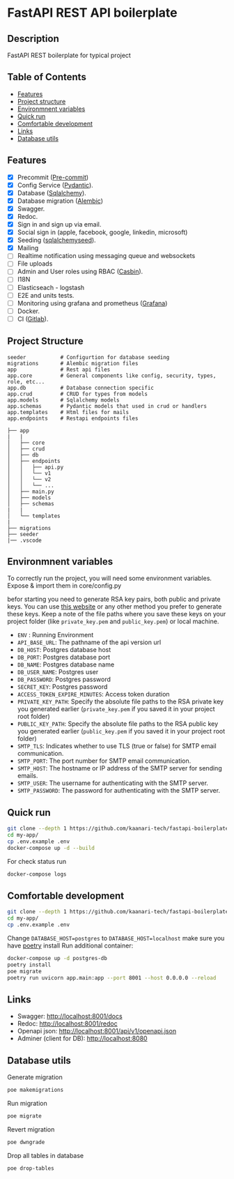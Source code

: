 # FastAPI REST API boilerplate

## Description <!-- omit in toc -->

FastAPI REST boilerplate for typical project

## Table of Contents <!-- omit in toc -->

- [Features](#features)
- [Project structure](#project-structure)
- [Environmnent variables](#environmnent-variables)
- [Quick run](#quick-run)
- [Comfortable development](#comfortable-development)
- [Links](#links)
- [Database utils](#database-utils)
<!-- - [Tests](#tests)
- [Tests in Docker](#tests-in-docker)
- [Test benchmarking](#test-benchmarking) -->

## Features

- [x] Precommit ([Pre-commit](https://pre-commit.com/))
- [x] Config Service ([Pydantic](https://docs.pydantic.dev/latest/concepts/pydantic_settings/)).
- [x] Database ([Sqlalchemy](https://www.sqlalchemy.org)).
- [x] Database migration ([Alembic](https://alembic.sqlalchemy.org))
- [x] Swagger.
- [x] Redoc.
- [x] Sign in and sign up via email.
- [x] Social sign in (apple, facebook, google, linkedin, microsoft)
- [x] Seeding ([sqlalchemyseed](https://sqlalchemyseed.readthedocs.io/en/stable/)).
- [x] Mailing
- [ ] Realtime notification using messaging queue and websockets
- [ ] File uploads
- [ ] Admin and User roles using RBAC ([Casbin](https://casbin.org/fr/docs/rbac)).
- [ ] I18N
- [ ] Elasticseach - logstash
- [ ] E2E and units tests.
- [ ] Monitoring using grafana and prometheus ([Grafana](https://grafana.com/))
- [ ] Docker.
- [ ] CI ([Gitlab](https://docs.gitlab.com/ee/ci/)).

## Project Structure

```
seeder           # Configurtion for database seeding
migrations       # Alembic migration files
app              # Rest api files
app.core         # General components like config, security, types, role, etc...
app.db           # Database connection specific
app.crud         # CRUD for types from models
app.models       # Sqlalchemy models
app.schemas      # Pydantic models that used in crud or handlers
app.templates    # Html files for mails
app.endpoints    # Restapi endpoints files
```

```
├── app
|   |
│   ├── core
│   ├── crud
│   ├── db
│   ├── endpoints
│   │   ├── api.py
│   │   └── v1
│   │   └── v2
│   │   └── ...
│   ├── main.py
│   ├── models
│   ├── schemas
|   |
│   └── templates
|
├── migrations
├── seeder
|── .vscode

```

## Environmnent variables
To correctly run the project, you will need some environment variables. Expose & import them in core/config.py

befor starting you need to generate RSA key pairs, both public and private keys.
You can use [this website](https://travistidwell.com/jsencrypt/demo/) or any other method you prefer to generate these keys.
Keep a note of the file paths where you save these keys on your project folder (like `private_key.pem` and `public_key.pem`) or local machine.


- `ENV` : Running Environment
- `API_BASE_URL`: The pathname of the api version url
- `DB_HOST`: Postgres database host
- `DB_PORT`: Postgres database port
- `DB_NAME`: Postgres database name
- `DB_USER_NAME`: Postgres user
- `DB_PASSWORD`: Postgres password
- `SECRET_KEY`: Postgres password
- `ACCESS_TOKEN_EXPIRE_MINUTES`: Access token duration
- `PRIVATE_KEY_PATH`: Specify the absolute file paths to the RSA private key you generated earlier (`private_key.pem` if you saved it in your project root folder)
- `PUBLIC_KEY_PATH`: Specify the absolute file paths to the RSA public key you generated earlier (`public_key.pem` if you saved it in your project root folder)
- `SMTP_TLS`: Indicates whether to use TLS (true or false) for SMTP email communication.
- `SMTP_PORT`: The port number for SMTP email communication.
- `SMTP_HOST`: The hostname or IP address of the SMTP server for sending emails.
- `SMTP_USER`: The username for authenticating with the SMTP server.
- `SMTP_PASSWORD`: The password for authenticating with the SMTP server.

## Quick run

```bash
git clone --depth 1 https://github.com/kaanari-tech/fastapi-boilerplate.git my-app
cd my-app/
cp .env.example .env
docker-compose up -d --build
```

For check status run

```bash
docker-compose logs
```

## Comfortable development

```bash
git clone --depth 1 https://github.com/kaanari-tech/fastapi-boilerplate.git my-app
cd my-app/
cp .env.example .env
```

Change `DATABASE_HOST=postgres` to `DATABASE_HOST=localhost`
make sure you have [poetry](https://python-poetry.org) install
Run additional container:

```bash
docker-compose up -d postgres-db
poetry install
poe migrate
poetry run uvicorn app.main:app --port 8001 --host 0.0.0.0 --reload
```

## Links

- Swagger: <http://localhost:8001/docs>
- Redoc: <http://localhost:8001/redoc>
- Openapi json: <http://localhost:8001/api/v1/openapi.json>
- Adminer (client for DB): <http://localhost:8080>

## Database utils

Generate migration

```bash
poe makemigrations
```

Run migration

```bash
poe migrate
```

Revert migration

```bash
poe dwngrade
```

Drop all tables in database

```bash
poe drop-tables
```
